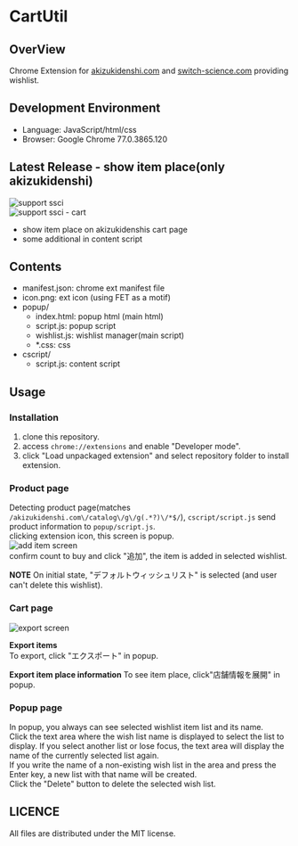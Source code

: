 # CartUtil

## OverView
Chrome Extension for [akizukidenshi.com](http://akizukidenshi.com) and [switch-science.com](https://www.switch-science.com/) providing wishlist.  

## Development Environment

 * Language: JavaScript/html/css
 * Browser: Google Chrome 77.0.3865.120

## Latest Release - show item place(only akizukidenshi)
![support ssci](https://user-images.githubusercontent.com/51850597/67613681-41832600-f7eb-11e9-8cc9-66dd632acf21.png)  
![support ssci - cart](https://user-images.githubusercontent.com/51850597/67613682-421bbc80-f7eb-11e9-8a48-93cb6808d1ab.png)  

 * show item place on akizukidenshis cart page
 * some additional in content script

## Contents

 * manifest.json: chrome ext manifest file
 * icon.png: ext icon (using FET as a motif)
 * popup/
	* index.html: popup html (main html)
	* script.js: popup script
	* wishlist.js: wishlist manager(main script)
	* *.css: css
 * cscript/
	* script.js: content script

## Usage

### Installation
 1. clone this repository.
 2. access `chrome://extensions` and enable "Developer mode".
 3. click "Load unpackaged extension" and select repository folder to install extension.

### Product page
Detecting product page(matches `/akizukidenshi.com\/catalog\/g\/g(.*?)\/*$/`), `cscript/script.js` send product information to `popup/script.js`.  
clicking extension icon, this screen is popup.  
![add item screen](https://user-images.githubusercontent.com/51850597/67298010-a3ab0500-f525-11e9-9450-1dce829e3dfe.png)  
confirm count to buy and click "追加", the item is added in selected wishlist.  
  
__NOTE__ On initial state, "デフォルトウィッシュリスト" is selected (and user can't delete this wishlist).  

### Cart page
![export screen](https://user-images.githubusercontent.com/51850597/67628037-861dc880-f8a2-11e9-9bad-4e3da6e5e8e7.png)  

__Export items__  
To export, click "エクスポート" in popup.  
  
__Export item place information__
To see item place, click"店舗情報を展開" in popup.  

### Popup page
In popup, you always can see selected wishlist item list and its name.  
Click the text area where the wish list name is displayed to select the list to display. If you select another list or lose focus, the text area will display the name of the currently selected list again.  
If you write the name of a non-existing wish list in the area and press the Enter key, a new list with that name will be created.  
Click the "Delete" button to delete the selected wish list.  

## LICENCE
All files are distributed under the MIT license.